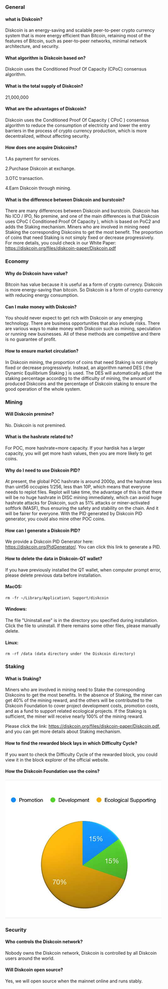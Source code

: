### General

#### what is Diskcoin?

Diskcoin is an energy-saving and scalable peer-to-peer crypto currency system that is more energy efficient than Bitcoin, retaining most of the features of Bitcoin, such as peer-to-peer networks, minimal network architecture, and security.


#### What algorithm is Diskcoin based on?

Diskcoin uses the Conditioned Proof Of Capacity (CPoC) consensus algorithm.


#### What is the total supply of Diskcoin?

21,000,000


#### What are the advantages of Diskcoin?

Diskcoin uses the Conditioned Proof Of Capacity ( CPoC ) consensus algorithm to reduce the consumption of electricity and lower the entry barriers in the process of crypto currency production, which is more decentralized, without affecting security.


#### How does one acquire Diskcoins?

1.As payment for services.

2.Purchase Diskcoin at exchange.

3.OTC transaction.

4.Earn Diskcoin through mining.


#### What is the difference between Diskcoin and burstcoin?

There are many differences between Diskcoin and burstcoin. Diskcoin has No ICO / IPO, No premine, and one of the main differences is that Diskcoin uses CPoC ( Conditioned Proof Of Capacity ), which is based on PoC2 and adds the Staking mechanism. Miners who are involved in mining need Staking the corresponding Diskcoins to get the most benefit. The proportion of coins that need Staking is not simply fixed or decrease progressively.  
For more details, you could check in our White Paper: 
<https://diskcoin.org/files/diskcoin-paper/Diskcoin.pdf>



### Economy

#### Why do Diskcoin have value?

Bitcoin has value because it is useful as a form of crypto currency. Diskcoin is more energy-saving than bitcoin. So Diskcoin is a form of crypto currency with reducing energy consumption. 


#### Can I make money with Diskcoin?

You should never expect to get rich with Diskcoin or any emerging technology. There are business opportunities that also include risks. There are various ways to make money with Diskcoin such as mining, speculation or running new businesses. All of these methods are competitive and there is no guarantee of profit. 


#### How to ensure market circulation?

In Diskcoin mining, the proportion of coins that need Staking is not simply fixed or decrease progressively. Instead, an algorithm named DES ( the Dynamic Equilibrium Staking ) is used. The DES will automatically adjust the staking percentage according to the difficulty of mining, the amount of produced Diskcoins and the percentage of Diskcoin staking to ensure the good operation of the whole system.



### Mining

#### Will Diskcoin premine?

No. Diskcoin is not premined.


#### What is the hashrate related to?

For POC, more hashrate=more capacity. If your hardisk has a larger capacity, you will get more hash values, then you are more likely to get coins.


#### Why do I need to use Diskcoin PID?

At present, the global POC hashrate is around 2000p, and the hashrate less than uint56 occupies 1/256, less than 10P, which means that everyone needs to replot files. Replot will take time, the advantage of this is that there will be no huge hashrate in DISC mining immediately, which can avoid huge hashrate attacks for Diskcoin, such as 51% attacks or miner-activated softfork (MASF), thus ensuring the safety and stability on the chain. And it will be fairer for everyone. With the PID generated by Diskcoin PID generator, you could also mine other POC coins.


#### How can I generate a Diskcoin PID? 

We provide a Diskcoin PID Generator here: <https://diskcoin.org/PidGenerator/>. You can click this link to generate a PID.


#### How to delete the data in Diskcoin-QT wallet?

If you have previously installed the QT wallet, when computer prompt error, please delete previous data before installation. 

#### MacOS:
```
rm -fr ~/Library/Application\ Support/diskcoin
```

#### Windows: 

The file "Uninstall.exe" is in the directory you specified during installation. Click the file to uninstall. If there remains some other files, please manually delete.    
            
#### Linux: 
```
rm -rf /data (data directory under the Diskcoin directory)
```



### Staking

#### What is Staking?

Miners who are involved in mining need to Stake the corresponding Diskcoins to get the most benefits. In the absence of Staking, the miner can get 40% of the mining reward, and the others will be contributed to the Diskcoin Foundation to cover project development costs, promotion costs, and as a fund to support related ecological projects. If the Staking is sufficient, the miner will receive nearly 100% of the mining reward.

Please click the link: <https://diskcoin.org/files/diskcoin-paper/Diskcoin.pdf>, and you can get more details about Staking mechanism.


#### How to find the rewarded block lays in which Difficulty Cycle?

If you want to check the Difficulty Cycle of the rewarded block, you could view it in the block explorer of the official website.


#### How the Diskcoin Foundation use the coins?

![alt](image/Foundation.jpg)



### Security

#### Who controls the Diskcoin network?

Nobody owns the Diskcoin network, Diskcoin is controlled by all Diskcoin users around the world. 


#### Will Diskcoin open source?

Yes, we will open source when the mainnet online and runs stably.
